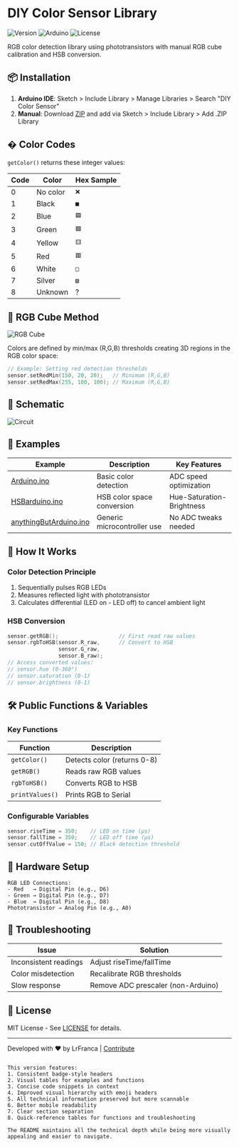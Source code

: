 # DIY Color Sensor Library
![Version](https://img.shields.io/badge/Version-1.0.0-blue) ![Arduino](https://img.shields.io/badge/Arduino-Compatible-brightgreen) ![License](https://img.shields.io/badge/License-MIT-green)

RGB color detection library using phototransistors with manual RGB cube calibration and HSB conversion.

## 📦 Installation
1. **Arduino IDE**: Sketch > Include Library > Manage Libraries > Search "DIY Color Sensor"
2. **Manual**: Download [ZIP](https://github.com/yourusername/DIYColorSensor/archive/main.zip) and add via Sketch > Include Library > Add .ZIP Library
   
## � Color Codes
`getColor()` returns these integer values:

| Code | Color  | Hex Sample |
|------|--------|------------|
| 0    | No color  | `❌` |
| 1    | Black     | `■` |
| 2    | Blue      | `🟦` |
| 3    | Green     | `🟩` |
| 4    | Yellow    | `🟨` |
| 5    | Red       | `🟥` |
| 6    | White     | `□` |
| 7    | Silver    | `▧` |
| 8    | Unknown   | ? |

## 🎨 RGB Cube Method
![RGB Cube](https://github.com/user-attachments/assets/9839c4d8-64c8-4d22-8dbb-dee25eb0abff)

Colors are defined by min/max (R,G,B) thresholds creating 3D regions in the RGB color space:
```cpp
// Example: Setting red detection thresholds
sensor.setRedMin(150, 20, 20);   // Minimum (R,G,B)
sensor.setRedMax(255, 100, 100); // Maximum (R,G,B)
```

## 🔌 Schematic
![Circuit](https://github.com/user-attachments/assets/0a0a3cc1-aa1e-46b9-b459-40e835705d82)

## 📂 Examples
| Example | Description | Key Features |
|---------|-------------|--------------|
| [Arduino.ino](/examples/Arduino/Arduino.ino) | Basic color detection | ADC speed optimization |
| [HSBarduino.ino](/examples/HSBarduino/HSBarduino.ino) | HSB color space conversion | Hue-Saturation-Brightness |
| [anythingButArduino.ino](/examples/anythingButArduino/anythingButArduino.ino) | Generic microcontroller use | No ADC tweaks needed |

## 🌈 How It Works
### Color Detection Principle
1. Sequentially pulses RGB LEDs
2. Measures reflected light with phototransistor
3. Calculates differential (LED on - LED off) to cancel ambient light

### HSB Conversion
```cpp
sensor.getRGB();                   // First read raw values
sensor.rgbToHSB(sensor.R_raw,      // Convert to HSB
                sensor.G_raw,
                sensor.B_raw);
// Access converted values:
// sensor.hue (0-360°)
// sensor.saturation (0-1)
// sensor.brightness (0-1)
```

## 🛠️ Public Functions & Variables
### Key Functions
| Function | Description |
|----------|-------------|
| `getColor()` | Detects color (returns 0-8) |
| `getRGB()` | Reads raw RGB values |
| `rgbToHSB()` | Converts RGB to HSB |
| `printValues()` | Prints RGB to Serial |

### Configurable Variables
```cpp
sensor.riseTime = 350;    // LED on time (µs)
sensor.fallTime = 350;    // LED off time (µs) 
sensor.cutOffValue = 150; // Black detection threshold
```

## 🧩 Hardware Setup
```plaintext
RGB LED Connections:
- Red   → Digital Pin (e.g., D6)
- Green → Digital Pin (e.g., D7)
- Blue  → Digital Pin (e.g., D8)
Phototransistor → Analog Pin (e.g., A0)
```

## 🔧 Troubleshooting
| Issue | Solution |
|-------|----------|
| Inconsistent readings | Adjust riseTime/fallTime |
| Color misdetection | Recalibrate RGB thresholds |
| Slow response | Remove ADC prescaler (non-Arduino) |

## 📜 License
MIT License - See [LICENSE](/LICENSE) for details.

---

Developed with ❤️ by LrFranca | [Contribute](https://github.com/yourusername/DIYColorSensor/issues)
```

This version features:
1. Consistent badge-style headers
2. Visual tables for examples and functions
3. Concise code snippets in context
4. Improved visual hierarchy with emoji headers
5. All technical information preserved but more scannable
6. Better mobile readability
7. Clear section separation
8. Quick-reference tables for functions and troubleshooting

The README maintains all the technical depth while being more visually appealing and easier to navigate.
